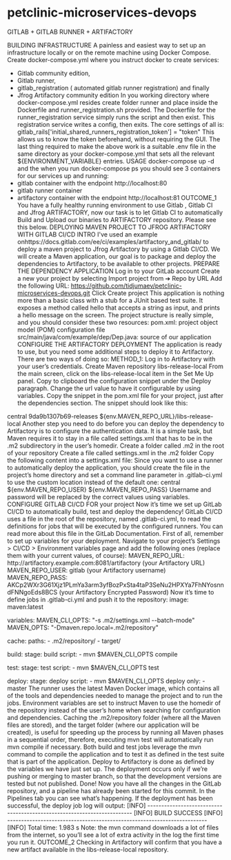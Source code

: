 # petclinic-microservices-devops

GITLAB + GITLAB RUNNER + ARTIFACTORY

BUILDING INFRASTRUCTURE
A painless and easiest way to set up an  infrastructure locally or on the remote machine using Docker Compose.
Create docker-compose.yml where you instruct docker to create  services:
- Gitlab community edition, 
- Gitlab runner, 
- gitlab_registration ( automated gitlab runner registration) and finally 
- Jfrog Artifactory community edition 
In you working  directory where docker-compose.yml resides create folder runner and  place inside the Dockerfile and runner_registration.sh provided.
The Dockerfile for the runner_registration service simply runs the script and then exist. This registration service writes a config, then exits. The core settings of all is:
gitlab_rails['initial_shared_runners_registration_token'] = "token"
This allows us to know the token beforehand, without requiring the GUI.
The last thing required to make the above work is a suitable .env file in the same directory as your docker-compose.yml that sets all the relevant ${ENVIRONMENT_VARIABLE} entries.
USAGE
docker-compose up  -d
and the when you run docker-compose ps you should see 3 containers for our services up and running:
- gitlab container with the endpoint http://localhost:80
- gitlab runner container
- artifactory container with the endpoint http://localhost:81
OUTCOME_1
You have  a fully healthy running environment to use Gitlab ,  Gitlab CI   and Jfrog ARTIFACTORY, now our task is to let Gitlab CI to automatically Build and Upload our binaries to ARTIFACTORY repository. Please see this below.
DEPLOYING MAVEN PROJECT TO JFROG ARTIFACTORY WITH GITLAB CI/CD
INTRO
I've used an example onhttps://docs.gitlab.com/ee/ci/examples/artifactory_and_gitlab/  to deploy a maven project to Jfrog Artifactory by using a Gitlab CI/CD. We will create  a Maven application, our goal is to package and deploy the dependencies to Artifactory, to be available to other projects.
PREPARE THE DEPENDENCY APPLICATION
Log in to your GitLab account
Create a new your project by selecting Import project from ➔ Repo by URL
Add the following URL:
https://github.com/tidjumaev/petclinic-microservices-devops.git
Click Create project
This application is nothing more than a basic class with a stub for a JUnit based test suite. It exposes a method called hello that accepts a string as input, and prints a hello message on the screen.
The project structure is really simple, and you should consider these two resources:
pom.xml: project object model (POM) configuration file
src/main/java/com/example/dep/Dep.java: source of our application
CONFIGURE THE ARTIFACTORY DEPLOYMENT
The application is ready to use, but you need some additional steps to deploy it to Artifactory. There are two ways of doing so:
METHOD_1:
Log in to Artifactory with your user’s credentials.
Create Maven repository libs-release-local
From the main screen, click on the libs-release-local item in the Set Me Up panel.
Copy to clipboard the configuration snippet under the Deploy paragraph.
Change the url value to have it configurable by using variables.
Copy the snippet in the pom.xml file for your project, just after the dependencies section. The snippet should look like this:
<distributionManagement>
    <repository>
        <id>central</id>
        <name>9da9b1307b69-releases</name>
        <url>${env.MAVEN_REPO_URL}/libs-release-local</url>
    </repository>
</distributionManagement>
Another step you need to do before you can deploy the dependency to Artifactory is to configure the authentication data. It is a simple task, but Maven requires it to stay in a file called settings.xml that has to be in the .m2 subdirectory in the user’s homedir.
Create a folder called .m2 in the root of your repository
Create a file called settings.xml in the .m2 folder
Copy the following content into a settings.xml file:
Since you want to use a runner to automatically deploy the application, you should create the file in the project’s home directory and set a command line parameter in .gitlab-ci.yml to use the custom location instead of the default one:
<settings xsi:schemaLocation="http://maven.apache.org/SETTINGS/1.1.0 http://maven.apache.org/xsd/settings-1.1.0.xsd"
    xmlns="http://maven.apache.org/SETTINGS/1.1.0" xmlns:xsi="http://www.w3.org/2001/XMLSchema-instance">
  <servers>
    <server>
      <id>central</id>
      <username>${env.MAVEN_REPO_USER}</username>
      <password>${env.MAVEN_REPO_PASS}</password>
    </server>
  </servers>
</settings>
Username and password will be replaced by the correct values using variables.
CONFIGURE GITLAB CI/CD FOR  your project
Now it’s time we set up GitLab CI/CD to automatically build, test and deploy the dependency!
GitLab CI/CD uses a file in the root of the repository, named .gitlab-ci.yml, to read the definitions for jobs that will be executed by the configured runners. You can read more about this file in the GitLab Documentation.
First of all, remember to set up variables for your deployment. Navigate to your project’s Settings > CI/CD > Environment variables page and add the following ones (replace them with your current values, of course):
MAVEN_REPO_URL: http://artifactory.example.com:8081/artifactory (your Artifactory URL)
MAVEN_REPO_USER: gitlab (your Artifactory username)
MAVEN_REPO_PASS: AKCp2WXr3G61Xjz1PLmYa3arm3yfBozPxSta4taP3SeNu2HPXYa7FhNYosnndFNNgoEds8BCS (your Artifactory Encrypted Password)
Now it’s time to define jobs in .gitlab-ci.yml and push it to the repository:
image: maven:latest

variables:
  MAVEN_CLI_OPTS: "-s .m2/settings.xml --batch-mode"
  MAVEN_OPTS: "-Dmaven.repo.local=.m2/repository"

cache:
  paths:
    - .m2/repository/
    - target/

build:
  stage: build
  script:
    - mvn $MAVEN_CLI_OPTS compile

test:
  stage: test
  script:
    - mvn $MAVEN_CLI_OPTS test

deploy:
  stage: deploy
  script:
    - mvn $MAVEN_CLI_OPTS deploy
  only:
    - master
The runner uses the latest Maven Docker image, which contains all of the tools and dependencies needed to manage the project and to run the jobs.
Environment variables are set to instruct Maven to use the homedir of the repository instead of the user’s home when searching for configuration and dependencies.
Caching the .m2/repository folder (where all the Maven files are stored), and the target folder (where our application will be created), is useful for speeding up the process by running all Maven phases in a sequential order, therefore, executing mvn test will automatically run mvn compile if necessary.
Both build and test jobs leverage the mvn command to compile the application and to test it as defined in the test suite that is part of the application.
Deploy to Artifactory is done as defined by the variables we have just set up. The deployment occurs only if we’re pushing or merging to master branch, so that the development versions are tested but not published.
Done! Now you have all the changes in the GitLab repository, and a pipeline has already been started for this commit. In the Pipelines tab you can see what’s happening. If the deployment has been successful, the deploy job log will output:
[INFO] ------------------------------------------------------------------------
[INFO] BUILD SUCCESS
[INFO] ------------------------------------------------------------------------
[INFO] Total time: 1.983 s
Note: the mvn command downloads a lot of files from the internet, so you’ll see a lot of extra activity in the log the first time you run it.
OUTCOME_2
Checking in Artifactory will confirm that you have a new artifact available in the libs-release-local repository.
